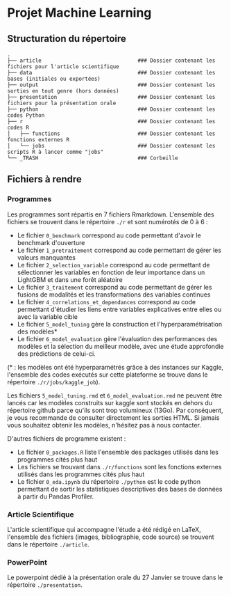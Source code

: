 # Projet Machine Learning

## Structuration du répertoire

```
.
├── article                               ### Dossier contenant les fichiers pour l'article scientifique
├── data                                  ### Dossier contenant les bases (initiales ou exportées)
├── output                                ### Dossier contenant les sorties en tout genre (hors données)
├── presentation                          ### Dossier contenant les fichiers pour la présentation orale
├── python                                ### Dossier contenant les codes Python
├── r                                     ### Dossier contenant les codes R
│   ├── functions                         ### Dossier contenant les fonctions externes R
│   └── jobs                              ### Dossier contenant les scripts R à lancer comme "jobs"
└── _TRASH                                ### Corbeille
```

## Fichiers à rendre

### Programmes

Les programmes sont répartis en 7 fichiers Rmarkdown. L'ensemble des fichiers se trouvent dans le répertoire `./r` et sont numérotés de 0 à 6 :
* Le fichier `0_benchmark` correspond au code permettant d'avoir le benchmark d'ouverture
* Le fichier `1_pretraitement` correspond au code permettant de gérer les valeurs manquantes
* Le fichier `2_selection_variable` correspond au code permettant de sélectionner les variables en fonction de leur importance dans un LightGBM et dans une forêt aléatoire
* Le fichier `3_traitement` correspond au code permettant de gérer les fusions de modalités et les transformations des variables continues
* Le fichier `4_correlations_et_dependances` correspond au code permettant d'étudier les liens entre variables explicatives entre elles ou avec la variable cible
* Le fichier `5_model_tuning` gère la construction et l'hyperparamétrisation des modèles*
* Le fichier `6_model_evaluation` gère l'évaluation des performances des modèles et la sélection du meilleur modèle, avec une étude approfondie des prédictions de celui-ci.

(* : les modèles ont été hyperparamétrés grâce à des instances sur Kaggle, l'ensemble des codes exécutés sur cette plateforme se trouve dans le répertoire `./r/jobs/kaggle_job`).

Les fichiers `5_model_tuning.rmd` et `6_model_evaluation.rmd` ne peuvent être lancés car les modèles construits sur kaggle sont stockés en dehors du répertoire github parce qu'ils sont trop volumineux (13Go). Par conséquent, je vous recommande de consulter directement les sorties HTML. Si jamais vous souhaitez obtenir les modèles, n'hésitez pas à nous contacter.

D'autres fichiers de programme existent :
* Le fichier `0_packages.R` liste l'ensemble des packages utilisés dans les programmes cités plus haut
* Les fichiers se trouvant dans `./r/functions` sont les fonctions externes utilisés dans les programmes cités plus haut
* Le fichier `0_eda.ipynb` du répertoire `./python` est le code python permettant de sortir les statistiques descriptives des bases de données à partir du Pandas Profiler.

### Article Scientifique

L'article scientifique qui accompagne l'étude a été rédigé en LaTeX, l'ensemble des fichiers (images, bibliographie, code source) se trouvent dans le répertoire `./article`.

### PowerPoint

Le powerpoint dédié à la présentation orale du 27 Janvier se trouve dans le répertoire `./presentation`.